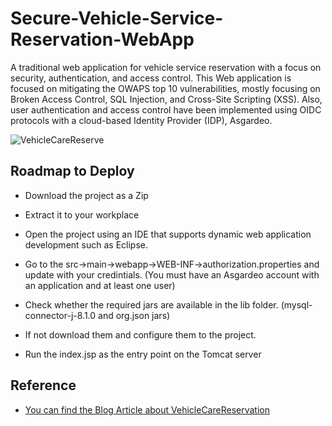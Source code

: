 # Secure-Vehicle-Service-Reservation-WebApp
A traditional web application for vehicle service reservation with a focus on security, authentication, and access control. This Web application is focused on mitigating the OWAPS top 10 vulnerabilities, mostly focusing on Broken Access Control, SQL Injection, and Cross-Site Scripting (XSS). Also, user authentication and access control have been implemented using OIDC protocols with a cloud-based Identity Provider (IDP), Asgardeo.

![VehicleCareReserve](https://github.com/basicladyprogrammer/Secure-Vehicle-Service-Reservation-WebApp/assets/84853907/4a985643-6aab-48da-bf1c-fdfdae2a99ec)

## Roadmap to Deploy

- Download the project as a Zip

- Extract it to your workplace

- Open the project using an IDE that supports dynamic web application development such as Eclipse.

- Go to the src->main->webapp->WEB-INF->authorization.properties and update with your credintials.
  (You must have an Asgardeo account with an application and at least one user)

- Check whether the required jars are available in the lib folder.
  (mysql-connector-j-8.1.0 and org.json jars)

- If not download them and configure them to the project.

- Run the index.jsp as the entry point on the Tomcat server

## Reference

 - [You can find the Blog Article about VehicleCareReservation](https://medium.com/@sutharsirajan/building-a-secure-webapp-with-oidc-and-defend-against-top-owasp-vulnerabilities-6578f818cff3)
